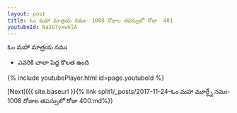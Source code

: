 ```yaml
---
layout: post
title: ఓం మహా మాత్రయ నమః- 1008 రోజుల తపస్సులో రోజు  401
youtubeId: Na2G7yxwklA
---
```

 
 
 ఓం మహా మాత్రయ నమః  
 
 -  ఎవరికి చాలా పెద్ద కొలత ఉంది 
 
  
 
  
 
 
 
 
 
 


{% include youtubePlayer.html id=page.youtubeId %}
 
[Next]({{ site.baseurl }}{% link  split1/_posts/2017-11-24-ఓం మహా మూర్ధ్నే నమః- 1008 రోజుల తపస్సులో రోజు  400.md%})
 
